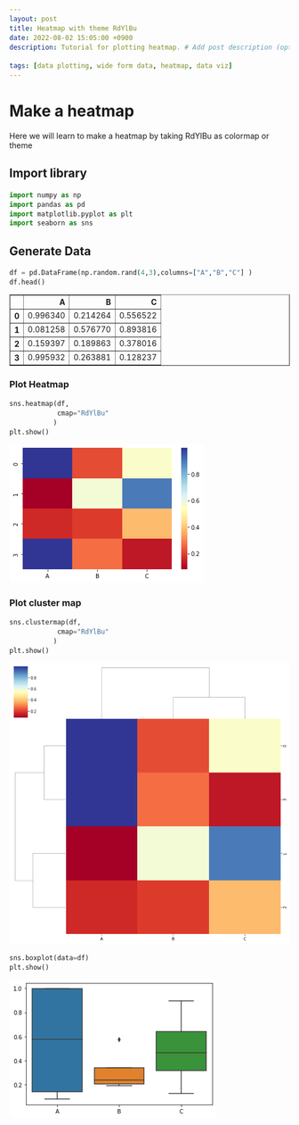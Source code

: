 ```yaml
---
layout: post
title: Heatmap with theme RdYlBu
date: 2022-08-02 15:05:00 +0900
description: Tutorial for plotting heatmap. # Add post description (optional)

tags: [data plotting, wide form data, heatmap, data viz]
---
```


# Make a heatmap
Here we will learn to make a heatmap by taking RdYlBu as colormap or theme

## Import library


```python
import numpy as np
import pandas as pd
import matplotlib.pyplot as plt
import seaborn as sns 
```

## Generate Data


```python
df = pd.DataFrame(np.random.rand(4,3),columns=["A","B","C"] )
df.head()
```




<div>
<style scoped>
    .dataframe tbody tr th:only-of-type {
        vertical-align: middle;
    }

    .dataframe tbody tr th {
        vertical-align: top;
    }

    .dataframe thead th {
        text-align: right;
    }
</style>
<table border="1" class="dataframe">
  <thead>
    <tr style="text-align: right;">
      <th></th>
      <th>A</th>
      <th>B</th>
      <th>C</th>
    </tr>
  </thead>
  <tbody>
    <tr>
      <th>0</th>
      <td>0.996340</td>
      <td>0.214264</td>
      <td>0.556522</td>
    </tr>
    <tr>
      <th>1</th>
      <td>0.081258</td>
      <td>0.576770</td>
      <td>0.893816</td>
    </tr>
    <tr>
      <th>2</th>
      <td>0.159397</td>
      <td>0.189863</td>
      <td>0.378016</td>
    </tr>
    <tr>
      <th>3</th>
      <td>0.995932</td>
      <td>0.263881</td>
      <td>0.128237</td>
    </tr>
  </tbody>
</table>
</div>



### Plot Heatmap


```python
sns.heatmap(df,
            cmap="RdYlBu"
           )
plt.show()
```


    
![png](output_7_0.png)
    


### Plot cluster map


```python
sns.clustermap(df,
            cmap="RdYlBu"
           )
plt.show()
```


    
![png](output_9_0.png)
    



```python
sns.boxplot(data=df)
plt.show()
```


    
![png](output_10_0.png)
    



```python

```

